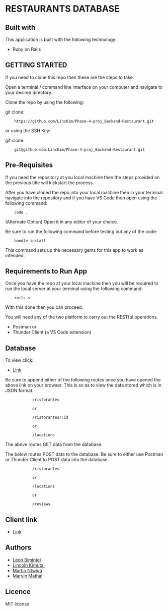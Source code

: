 #  RESTAURANTS DATABASE


## Built with
This application is built with the following technology:

* Ruby on Rails

## GETTING STARTED
If you need to clone this repo then these are the steps to take:

Open a terminal / command line interface on your computer and navigate to your desired directory.

Clone the repo by using the following:

git clone:

        https://github.com/LincKim/Phase-4-proj_Backend-Restaurant.git

or using the SSH Key:

git clone:

        git@github.com:LincKim/Phase-4-proj_Backend-Restaurant.git

## Pre-Requisites

If you need the repository at you local machine then the steps provided on the previous title will kickstart the process.

After you have cloned the repo into your local machine then in your terminal navigate into the repository and if you have VS Code then open using the following command:

        code .

(Alternate Option) Open it in any editor of your choice.

Be  sure to run the following command before testing out any of the code:

        bundle install
        
This command sets up the necessary gems for this app to work as intended.


## Requirements to Run App
Once you have the repo at your local machine then you will be required to run the local server at your terminal using the following command:

        rails s

With this done then you can proceed.

You will need any of the two platform to carry out the RESTful operations.

* Postman or
* Thunder Client (a VS Code extension)


## Database
To view click:
* [Link](https://restaurant-uauq.onrender.com)

Be sure to append either of the following routes once you have opened the above link on your browser. This is so as to view the data stored which is in JSON format.

                /ristorantes

                or

                /ristorantes/:id

                or
                
                /locations

        

The above routes GET data from the database.

The below routes POST data to the database. Be sure to either use Postman or Thunder Client to POST data into the database.

                /ristorantes

                or 

                /locations

                or

                /reviews
## Client link

* [Link](https://ristorantes.vercel.app/)

## Authors

* [Leon Simintei](https://github.com/mallifs)
* [Lincoln Kimutai](https://github.com/LincKim)
* [Martin Ntwiga](https://github.com/ntwigamartin)
* [Marvin Mathai](https://github.com/MathaiMarvin)

## Licence
MIT license